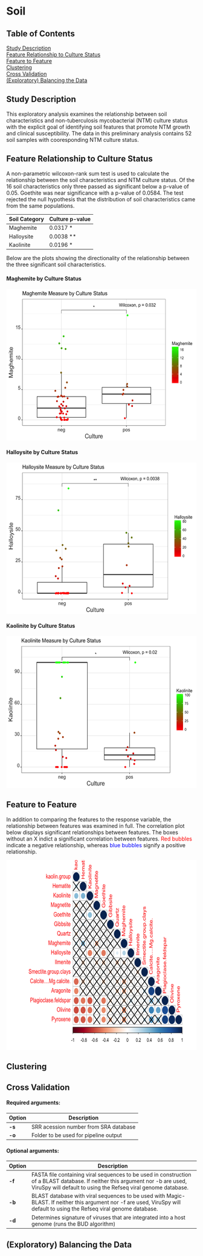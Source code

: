 # Soil

## Table of Contents

[Study Description](#intro)    
[Feature Relationship to Culture Status](#importance)    
[Feature to Feature](#workflow)    
[Clustering](#quickstart)    
[Cross Validation](#install)    
[(Exploratory) Balancing the Data](#usage)     

## <a name="intro"></a>Study Description

This exploratory analysis examines the relationship between soil characteristics and non-tuberculosis mycobacterial (NTM) culture status with the explicit goal of identifying soil features that promote NTM growth and clinical susceptibility. The data in this preliminary analysis contains 52 soil samples with cooresponding NTM culture status. 

## <a name="importance"></a>Feature Relationship to Culture Status

A non-parametric wilcoxon-rank sum test is used to calculate the relationship between the soil characteristics and NTM culture status. Of the 16 soil characteristics only three passed as significant below a p-value of 0.05. Goethite was near significance with a p-value of 0.0584. The test rejected the null hypothesis that the distribution of soil characteristics came from the same populations. 

| Soil Category    | Culture p-value                                    |
|------------|-------------------------------------------------|
| Maghemite | 0.0317 \* |
| Halloysite  | 0.0038 \** |
| Kaolinite | 0.0196 \* |

Below are the plots showing the directionality of the relationship between the three significant soil characteristics. 

#### Maghemite by Culture Status

<img src="https://github.com/glickmac/Soil/blob/master/images/download-1.png" height="400" width="550">

#### Halloysite by Culture Status

<img src="https://github.com/glickmac/Soil/blob/master/images/download-2.png" height="400" width="550">

#### Kaolinite by Culture Status

<img src="https://github.com/glickmac/Soil/blob/master/images/download-3.png" height="400" width="550">

## <a name="workflow"></a>Feature to Feature

In addition to comparing the features to the response variable, the relationship between features was examined in full. The correlation plot below displays significant relationships between features. The boxes without an X indict a significant correlation between features.<font color="red"> Red bubbles </font> indicate a negative relationship, whereas <font color="blue"> blue bubbles </font> signify a positive relationship. 

<img src="https://github.com/glickmac/Soil/blob/master/images/download-4.png" height="500" width="700">

## <a name="quickstart"></a>Clustering

## <a name="install"></a>Cross Validation


#### Required arguments:

| Option     | Description                                     |
|------------|-------------------------------------------------|
| **-s**   | SRR acession number from SRA database           |
| **-o**   | Folder to be used for pipeline output |

#### Optional arguments:

| Option    | Description |
|-----------|-------------|
| **-f**    |FASTA file containing viral sequences to be used in construction of a BLAST database. If neither this argument nor -b are used, ViruSpy will default to using the Refseq viral genome database.|
| **-b**    |BLAST database with viral sequences to be used with Magic-BLAST. If neither this argument nor -f are used, ViruSpy will default to using the Refseq viral genome database.|
| **-d**    |Determines signature of viruses that are integrated into a host genome (runs the BUD algorithm)|

## <a name="usage"></a>(Exploratory) Balancing the Data


